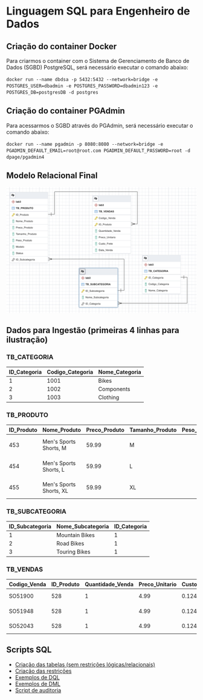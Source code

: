 # Linguagem SQL para Engenheiro de Dados
## Criação do container Docker
Para criarmos o container com o Sistema de Gerenciamento de Banco de Dados (SGBD) PostgreSQL, será necessário executar o comando abaixo:

`docker run --name dbdsa -p 5432:5432 --network=bridge -e POSTGRES_USER=dbadmin -e POSTGRES_PASSWORD=dbadmin123 -e POSTGRES_DB=postgresDB -d postgres`

## Criação do container PGAdmin
Para acessarmos o SGBD através do PGAdmin, será necessário executar o comando abaixo:

`docker run --name pgadmin -p 8080:8080 --network=bridge -e PGADMIN_DEFAULT_EMAIL=root@root.com PGADMIN_DEFAULT_PASSWORD=root -d dpage/pgadmin4`

## Modelo Relacional Final
![modelo](./images/modelo.png)

## Dados para Ingestão (primeiras 4 linhas para ilustração)
### TB_CATEGORIA 
ID_Categoria | Codigo_Categoria | Nome_Categoria
--- | --- | ---
1 | 1001 | Bikes
2 | 1002 | Components
3 | 1003 | Clothing

### TB_PRODUTO
ID_Produto | Nome_Produto | Preco_Produto | Tamanho_Produto | Peso_Produto | Modelo | Status | ID_Subcategoria
--- | --- | --- | --- | --- | --- | --- | ---
453 | Men's Sports Shorts, M | 59.99 | M | | Men's Sports Shorts | | 22
454 | Men's Sports Shorts, L | 59.99 | L | | Men's Sports Shorts | | 22
455 | Men's Sports Shorts, XL | 59.99 | XL | | Men's Sports Shorts | | 22

### TB_SUBCATEGORIA
ID_Subcategoria | Nome_Subcategoria | ID_Categoria
--- | --- | ---
1 | Mountain Bikes | 1
2 | Road Bikes | 1
3 | Touring Bikes | 1

### TB_VENDAS
Codigo_Venda | ID_Produto | Quantidade_Venda | Preco_Unitario | Custo_Frete | Data_Venda
--- | --- | --- | --- | --- | ---
SO51900 | 528 | 1 | 4.99 | 0.1248 | 2013-01-28 0:00
SO51948 | 528 | 1 | 4.99 | 0.1248 | 2013-01-29 0:00
SO52043 | 528 | 1 | 4.99 | 0.1248 | 2013-01-31 0:00

## Scripts SQL
- [Criação das tabelas (sem restrições lógicas/relacionais)](script_1.sql)
- [Criação das restrições](script_2.sql)
- [Exemplos de DQL](script_3.sql)
- [Exemplos de DML](script_4.sql)
- [Script de auditoria](script_5.sql)
